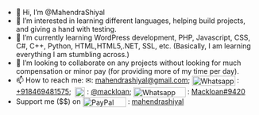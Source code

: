 - 👋 Hi, I’m @MahendraShiyal
- 👀 I’m interested in learning different languages, helping build projects, and giving a hand with testing. 
- 🌱 I’m currently learning WordPress development, PHP, Javascript, CSS, C#, C++, Python, HTML,HTML5,.NET, SSL, etc. (Basically, I am learning everything I am stumbling across.)
- 💞️ I’m looking to collaborate on any projects without looking for much compensation or minor pay (for providing more of my time per day). 
- 📫 How to reach me: &#x2709;: [mahendrashiyal@gmail.com](https://mahendrashiyal@gmail.com); <img src="https://static.whatsapp.net/rsrc.php/v3/y7/r/DSxOAUB0raA.png" border="0" alt="Whatsapp Logo" align="center" width="87" height="20" > : [+918469481575](https://wa.me/+918469481575);  <img src="https://upload.wikimedia.org/wikipedia/commons/8/82/Telegram_logo.svg" border="0" alt="Telegram Logo" align="center" width="20" height="20" > : [@mackloan](https://t.me/mackloan); <img src="https://assets-global.website-files.com/6257adef93867e50d84d30e2/636e0b52aa9e99b832574a53_full_logo_blurple_RGB.png" border="0" alt="Whatsapp Logo" align="center" width="105" height="20" > : [Mackloan#9420](https://discord.com/users/Mackloan#9420)
- Support me ($$) on <img src="https://www.paypalobjects.com/webstatic/mktg/Logo/pp-logo-100px.png" alt="PayPal Logo" align="center" width="87" height="20">  : [mahendrashiyal](http://paypal.me/mahendrashiyal)
<!---
MahendraShiyal/MahendraShiyal is a ✨ special ✨ repository because its `README.md` (this file) appears on your GitHub profile.
You can click the Preview link to take a look at your changes.
--->

